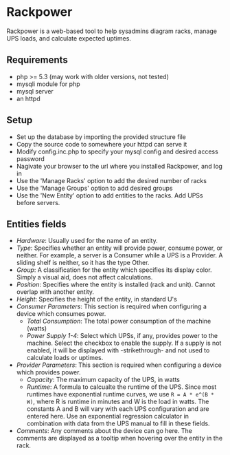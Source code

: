 Rackpower
=========

Rackpower is a web-based tool to help sysadmins diagram racks, manage UPS loads, and calculate expected uptimes.

Requirements
--
- php >= 5.3 (may work with older versions, not tested)
- mysqli module for php
- mysql server
- an httpd

Setup
--
- Set up the database by importing the provided structure file
- Copy the source code to somewhere your httpd can serve it
- Modify config.inc.php to specify your mysql config and desired access password
- Nagivate your browser to the url where you installed Rackpower, and log in
- Use the 'Manage Racks' option to add the desired number of racks
- Use the 'Manage Groups' option to add desired groups
- Use the 'New Entity' option to add entities to the racks. Add UPSs before servers.

Entities fields
--
- *Hardware*: Usually used for the name of an entity.
- *Type*: Specifies whether an entity will provide power, consume power, or neither. For example, a server is a Consumer while a UPS is a Provider. A sliding shelf is neither, so it has the type Other.
- *Group*: A classification for the entity which specifies its display color. Simply a visual aid, does not affect calculations.
- *Position*: Specifies where the entity is installed (rack and unit). Cannot overlap with another entity.
- *Height*: Specifies the height of the entity, in standard U's
- *Consumer Parameters*: This section is required when configuring a device which consumes power.
  - *Total Consumption*: The total power consumption of the machine (watts)
  - *Power Supply 1-4*: Select which UPSs, if any, provides power to the machine. Select the checkbox to enable the supply. If a supply is not enabled, it will be displayed with -strikethrough- and not used to calculate loads or uptimes.
- *Provider Parameters*: This section is required when configuring a device which provides power.
  - *Capacity*: The maximum capacity of the UPS, in watts
  - *Runtime*: A formula to calcualte the runtime of the UPS. Since most runtimes have exponential runtime curves, we use `R = A * e^(B * W)`, where R is runtime in minutes and W is the load in watts. The constants A and B will vary with each UPS configuration and are entered here. Use an exponential regression calculator in combination with data from the UPS manual to fill in these fields.
- *Comments*: Any comments about the device can go here. The comments are displayed as a tooltip when hovering over the entity in the rack.
